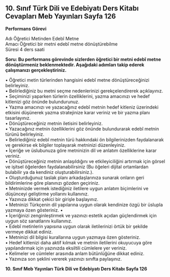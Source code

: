 ## 10. Sınıf Türk Dili ve Edebiyatı Ders Kitabı Cevapları Meb Yayınları Sayfa 126

**Performans Görevi**

Adı Öğretici Metinden Edebî Metne  
 Amacı Öğretici bir metni edebî metne dönüştürebilme  
 Süresi 4 ders saati

**Soru: Bu performans görevinde sizlerden öğretici bir metni edebî metne dönüştürmeniz beklenmektedir. Aşağıdaki adımları takip ederek çalışmanızı gerçekleştiriniz.**

• Öğretici metin türlerinden hangisini edebî metne dönüştüreceğinizi belirleyiniz.  
 • Belirlediğiniz bu metni seçme nedenlerinizi gerekçelendirerek açıklayınız.  
 • Seçiminizi yaparken türlerin özelliklerini, yazma amacınızı ve hedef kitlenizi göz önünde bulundurunuz.  
 • Yazma amacınızı ve yazacağınız edebî metnin hedef kitleniz üzerindeki etkisini düşünerek yazma stratejinize karar veriniz ve bir yazma planı tasarlayınız.  
 • Dönüştüreceğiniz metnin iletisini belirleyiniz.  
 • Yazacağınız metnin özelliklerini göz önünde bulundurarak edebî metnin türünü belirleyiniz.  
 • Belirlediğiniz edebî metnin türü hakkındaki ön bilgilerinizden faydalanarak ve gerekirse ek bilgiler toplayarak metninizi düzenleyiniz.  
 • İçeriğe ve üslubunuza göre metninizin dil ve anlatım özelliklerine karar veriniz.  
 • Dönüştüreceğiniz metnin anlaşıldığını ve etkileyiciliğini artırmak için görsel ve işitsel öğelerden faydalanabilirsiniz (Bu öğeleri dijital ortamlardan bulabilir ya da kendiniz oluşturabilirsiniz.).  
 • Oluşturduğunuz taslak planı arkadaşlarınıza sunarak onların geri bildirimlerine göre planınızı gözden geçiriniz.  
 • Metninizde vermek istediğiniz iletilere uygun anlatım biçimlerini ve düşünceyi geliştirme yollarını kullanınız.  
 • Yazınıza dikkat çekici bir girişle başlayınız.  
 • Metninizi Türkçenin dil yapılarına uygun olarak kendinize özgü bir üslupla yazmaya özen gösteriniz. •  
 • İçeriğinizi zenginleştirmek ve yazınızı estetik açıdan güçlendirmek için uygun söz sanatlarını kullanınız.  
 • Edebî metinlerin yapısına uygun olarak iletilerinizi örtük bir şekilde vermeye dikkat ediniz.  
 • Metninizi dil bilgisi kurallarına uygun yazmaya özen gösteriniz.  
 • Hedef kitlenizi daha aktif kılmak ve metnin iletilerini okuyucuya göre yapılandırmak için yazınızda eksiltili cümlelere yer veriniz.  
 • Kelimeler ve cümleler arasında anlam bütünlüğüne dikkat ediniz.  
 • Yazınıza son şeklini vererek yazınızı sınıfta paylaşınız.

**10. Sınıf Meb Yayınları Türk Dili ve Edebiyatı Ders Kitabı Sayfa 126**